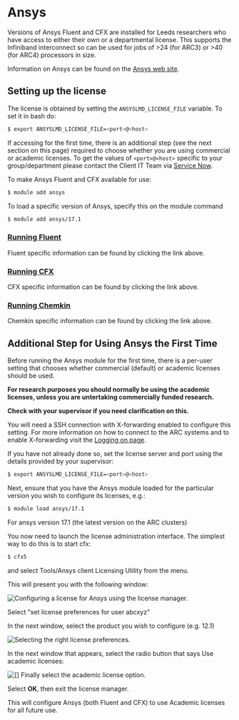 # Ansys

Versions of Ansys Fluent and CFX are installed for Leeds researchers who have access to either their own or a departmental license. This supports the Infiniband interconnect so can be used for jobs of \>24 (for ARC3) or \>40 (for ARC4) processors in size.

Information on Ansys can be found on the [Ansys web site](http://www.ansys.com/en-GB).

## Setting up the license

The license is obtained by setting the `ANSYSLMD_LICENSE_FILE` variable. To set it in bash do:

```bash
$ export ANSYSLMD_LICENSE_FILE=<port>@<host>
```

If accessing for the first time, there is an additional step (see the next section on this page) required to choose whether you are using commercial or academic licenses. To get the values of `<port>@<host>` specific to your group/department please contact the Client IT Team via [Service Now](https://leeds.service-now.com/it).

To make Ansys Fluent and CFX available for use:

```bash
$ module add ansys
```

To load a specific version of Ansys, specify this on the module command

```bash
$ module add ansys/17.1
```

### [Running Fluent](./ansys/fluent)

Fluent specific information can be found by clicking the link above.

### [Running CFX](./ansys/cfx)

CFX specific information can be found by clicking the link above.

### [Running Chemkin](./ansys/chemkin)

Chemkin specific information can be found by clicking the link above.

## Additional Step for Using Ansys the First Time

Before running the Ansys module for the first time, there is a per-user setting that chooses whether commercial (default) or academic licenses should be used.

**For research purposes you should normally be using the academic licenses, unless you are untertaking commercially funded research.**

**Check with your supervisor if you need clarification on this.**

You will need a SSH connection with X-forwarding enabled to configure this setting. For more information on how to connect to the ARC systems and to enable X-forwarding visit the [Logging on page](../../getting_started/logon.html#graphics-forwarding-x11).

If you have not already done so, set the license server and port using the details provided by your supervisor:

```bash
$ export ANSYSLMD_LICENSE_FILE=<port>@<host>
```

Next, ensure that you have the Ansys module loaded for the particular version you wish to configure its licenses, e.g.:

```bash
$ module load ansys/17.1
```

For ansys version 17.1 (the latest version on the ARC clusters)

You now need to launch the license administration interface. The simplest way to do this is to start cfx:

```bash
$ cfx5
```

and select Tools/Ansys client Licensing Utility from the menu.

This will present you with the following window:

![Configuring a license for Ansys using the license manager.](https://arc.leeds.ac.uk/wp-content/uploads/2016/01/ansys_license.jpg)

Select "set license preferences for user abcxyz"

In the next window, select the product you wish to configure (e.g. 12.1)

![Selecting the right license preferences.](https://arc.leeds.ac.uk/wp-content/uploads/2016/01/ansys_license1.jpg)

In the next window that appears, select the radio button that says Use academic licenses:

![[] Finally select the academic license option.](https://arc.leeds.ac.uk/wp-content/uploads/2016/01/ansys_license3.jpg)

Select **OK**, then exit the license manager.

This will configure Ansys (both Fluent and CFX) to use Academic licenses for all future use.